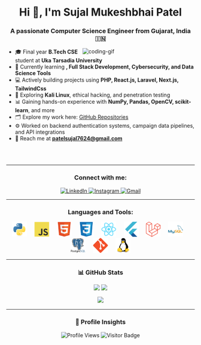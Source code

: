 <h1 align="center">Hi 👋, I'm Sujal Mukeshbhai Patel</h1>
<h3 align="center">A passionate Computer Science Engineer from Gujarat, India 🇮🇳</h3>

<img src="https://media.giphy.com/media/K5kfQExKk731K/giphy.gif" width="300px" align="right" alt="coding-gif">

- 🎓 Final year **B.Tech CSE** student at **Uka Tarsadia University**
- 🌱 Currently learning **, Full Stack Development, Cybersecurity, and Data Science Tools**
- 💻 Actively building projects using **PHP, React.js, Laravel, Next.js, TailwindCss**
- 🔐 Exploring **Kali Linux**, ethical hacking, and penetration testing
- 📊 Gaining hands-on experience with **NumPy, Pandas, OpenCV, scikit-learn**, and more
- 🗂️ Explore my work here: [GitHub Repositories](https://github.com/SujalPatel17?tab=repositories)
- ⚙️ Worked on backend authentication systems, campaign data pipelines, and API integrations
- 📧 Reach me at **patelsujal7624@gmail.com**

<br/> <!-- This adds a visible vertical gap -->
<br/> <!-- This adds a visible vertical gap -->



---

<h3 align="center">Connect with me:</h3>
<p align="center">
  <a href="https://linkedin.com/in/sujal-mukeshbhai-patel" target="_blank">
    <img src="https://raw.githubusercontent.com/rahuldkjain/github-profile-readme-generator/master/src/images/icons/Social/linked-in-alt.svg" alt="LinkedIn" height="30" width="40" />
  </a>
  <a href="https://www.instagram.com/sujal._.17/" target="_blank">
    <img src="https://raw.githubusercontent.com/rahuldkjain/github-profile-readme-generator/master/src/images/icons/Social/instagram.svg" alt="Instagram" height="30" width="40" />
  </a>
  <a href="mailto:patelsuj7624@gmail.com" target="_blank">
    <img src="https://cdn-icons-png.flaticon.com/512/281/281769.png" alt="Gmail" height="30" width="40" />
  </a>
</p>

---

<h3 align="center">Languages and Tools:</h3>
<p align="center">
  <img src="https://raw.githubusercontent.com/devicons/devicon/master/icons/python/python-original.svg" alt="Python" width="40" height="40"/>
  &nbsp;&nbsp;&nbsp;
  <img src="https://raw.githubusercontent.com/devicons/devicon/master/icons/javascript/javascript-original.svg" alt="JavaScript" width="40" height="40"/>
  &nbsp;&nbsp;&nbsp;
  <img src="https://raw.githubusercontent.com/devicons/devicon/master/icons/html5/html5-original.svg" alt="HTML5" width="40" height="40"/>
  &nbsp;&nbsp;&nbsp;
  <img src="https://raw.githubusercontent.com/devicons/devicon/master/icons/css3/css3-original.svg" alt="CSS3" width="40" height="40"/>
  &nbsp;&nbsp;&nbsp;
  <img src="https://raw.githubusercontent.com/devicons/devicon/master/icons/react/react-original.svg" alt="React.js" width="40" height="40"/>
  &nbsp;&nbsp;&nbsp;
  <img src="https://raw.githubusercontent.com/devicons/devicon/master/icons/flutter/flutter-original.svg" alt="Flutter" width="40" height="40"/>
  &nbsp;&nbsp;&nbsp;
  <img src="https://raw.githubusercontent.com/devicons/devicon/master/icons/laravel/laravel-original.svg" alt="Laravel" width="40" height="40"/>
  &nbsp;&nbsp;&nbsp;
  <img src="https://raw.githubusercontent.com/devicons/devicon/master/icons/mysql/mysql-original-wordmark.svg" alt="MySQL" width="40" height="40"/>
  &nbsp;&nbsp;&nbsp;
  <img src="https://raw.githubusercontent.com/devicons/devicon/master/icons/postgresql/postgresql-original-wordmark.svg" alt="PostgreSQL" width="40" height="40"/>
  &nbsp;&nbsp;&nbsp;
  <img src="https://raw.githubusercontent.com/devicons/devicon/master/icons/git/git-original.svg" alt="Git" width="40" height="40"/>
  &nbsp;&nbsp;&nbsp;
  <img src="https://raw.githubusercontent.com/devicons/devicon/master/icons/linux/linux-original.svg" alt="Linux" width="40" height="40"/>
</p>


---

<h3 align="center">📊 GitHub Stats</h3>

<p align="center">
  <img src="https://github-readme-stats.vercel.app/api?username=SujalPatel17&show_icons=true&theme=radical" width="49%" />
  <img src="https://streak-stats.demolab.com?user=SujalPatel17&theme=radical" width="49%" />

<p align="center">
  <img src="https://github-readme-stats.vercel.app/api/top-langs/?username=SujalPatel17&layout=compact&theme=radical" width="35%" />

</p>


---


<h3 align="center">🎯 Profile Insights</h3>
<p align="center">
  <img src="https://komarev.com/ghpvc/?username=SujalPatel17&label=Profile%20views&color=0e75b6&style=flat" alt="Profile Views" />
  <img src="https://visitor-badge.laobi.icu/badge?page_id=SujalPatel17.SujalPatel17" alt="Visitor Badge" />
</p>
